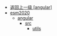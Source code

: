 - [返回上一级 [angular]](page/web前端/工具库/Swiper/swiper-8.4.7/swiper/angular/)
- [esm2020](page/web前端/工具库/Swiper/swiper-8.4.7/swiper/angular/esm2020/)
  - [angular](page/web前端/工具库/Swiper/swiper-8.4.7/swiper/angular/esm2020/angular/)
    - [src](page/web前端/工具库/Swiper/swiper-8.4.7/swiper/angular/esm2020/angular/src/)
      - [utils](page/web前端/工具库/Swiper/swiper-8.4.7/swiper/angular/esm2020/angular/src/utils/)

